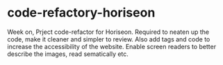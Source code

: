 # code-refactory-horiseon
Week on, Prject code-refactor for Horiseon.
Required to neaten up the code, make it cleaner and simpler to review.
Also add tags and code to increase the accessibility of the website. Enable screen readers to better describe the images, read sematically etc.
